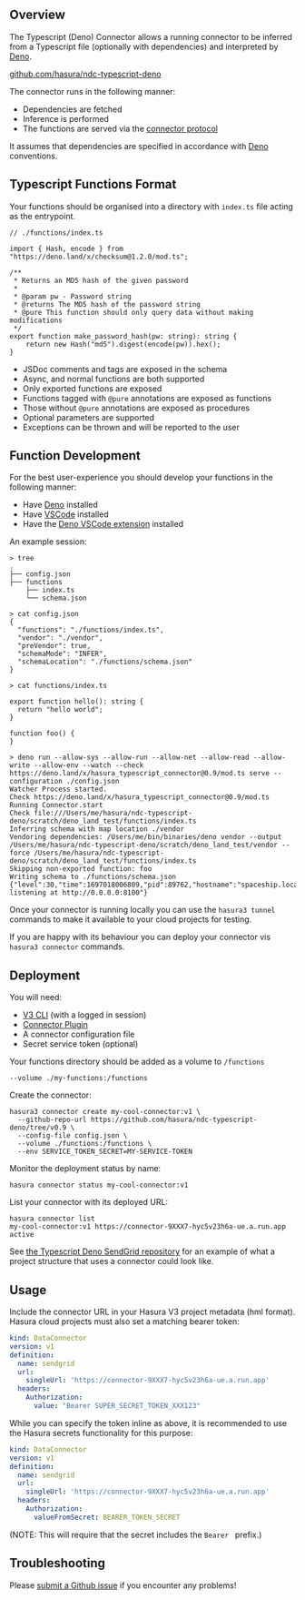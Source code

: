 ## Overview

The Typescript (Deno) Connector allows a running connector to be inferred from a Typescript file (optionally with dependencies) and interpreted by [Deno](https://deno.com).

[github.com/hasura/ndc-typescript-deno](https://github.com/hasura/ndc-typescript-deno/tree/main#ndc-typescript-deno)

The connector runs in the following manner:

* Dependencies are fetched
* Inference is performed
* The functions are served via the [connector protocol](https://github.com/hasura/ndc-spec/tree/main#ndc-specification)

It assumes that dependencies are specified in accordance with [Deno](https://deno.com) conventions.

## Typescript Functions Format

Your functions should be organised into a directory with `index.ts` file acting as the entrypoint.

```
// ./functions/index.ts

import { Hash, encode } from "https://deno.land/x/checksum@1.2.0/mod.ts";

/**
 * Returns an MD5 hash of the given password
 *
 * @param pw - Password string
 * @returns The MD5 hash of the password string
 * @pure This function should only query data without making modifications
 */
export function make_password_hash(pw: string): string {
    return new Hash("md5").digest(encode(pw)).hex();
}
```

* JSDoc comments and tags are exposed in the schema
* Async, and normal functions are both supported
* Only exported functions are exposed
* Functions tagged with `@pure` annotations are exposed as functions
* Those without `@pure` annotations are exposed as procedures
* Optional parameters are supported
* Exceptions can be thrown and will be reported to the user

## Function Development

For the best user-experience you should develop your functions in the following manner:

* Have [Deno](https://deno.com) installed
* Have [VSCode](https://code.visualstudio.com) installed
* Have the [Deno VSCode extension](https://marketplace.visualstudio.com/items?itemName=denoland.vscode-deno) installed

An example session:

```
> tree
.
├── config.json
├── functions
    ├── index.ts
    └── schema.json

> cat config.json 
{
  "functions": "./functions/index.ts",
  "vendor": "./vendor",
  "preVendor": true,
  "schemaMode": "INFER",
  "schemaLocation": "./functions/schema.json"
}

> cat functions/index.ts 

export function hello(): string {
  return "hello world";
}

function foo() {
}

> deno run --allow-sys --allow-run --allow-net --allow-read --allow-write --allow-env --watch --check https://deno.land/x/hasura_typescript_connector@0.9/mod.ts serve --configuration ./config.json
Watcher Process started.
Check https://deno.land/x/hasura_typescript_connector@0.9/mod.ts
Running Connector.start
Check file:///Users/me/hasura/ndc-typescript-deno/scratch/deno_land_test/functions/index.ts
Inferring schema with map location ./vendor
Vendoring dependencies: /Users/me/bin/binaries/deno vendor --output /Users/me/hasura/ndc-typescript-deno/scratch/deno_land_test/vendor --force /Users/me/hasura/ndc-typescript-deno/scratch/deno_land_test/functions/index.ts
Skipping non-exported function: foo
Writing schema to ./functions/schema.json
{"level":30,"time":1697018006809,"pid":89762,"hostname":"spaceship.local","msg":"Server listening at http://0.0.0.0:8100"}
```

Once your connector is running locally you can use the `hasura3 tunnel` commands to make it available to your cloud projects for testing.

If you are happy with its behaviour you can deploy your connector vis `hasura3 connector` commands.


## Deployment

You will need:

* [V3 CLI](https://github.com/hasura/v3-cli) (with a logged in session)
* [Connector Plugin](https://hasura.io/docs/latest/hasura-cli/connector-plugin/)
* A connector configuration file
* Secret service token (optional)

Your functions directory should be added as a volume to `/functions`

```
--volume ./my-functions:/functions
```

Create the connector:

```
hasura3 connector create my-cool-connector:v1 \
  --github-repo-url https://github.com/hasura/ndc-typescript-deno/tree/v0.9 \
  --config-file config.json \
  --volume ./functions:/functions \
  --env SERVICE_TOKEN_SECRET=MY-SERVICE-TOKEN
```

Monitor the deployment status by name:

```
hasura connector status my-cool-connector:v1
```

List your connector with its deployed URL:

```
hasura connector list
my-cool-connector:v1 https://connector-9XXX7-hyc5v23h6a-ue.a.run.app active
```

See [the Typescript Deno SendGrid repository](https://github.com/hasura/ndc-sendgrid-deno)
for an example of what a project structure that uses a connector could look like.

## Usage

Include the connector URL in your Hasura V3 project metadata (hml format).
Hasura cloud projects must also set a matching bearer token:

```yaml
kind: DataConnector
version: v1
definition:
  name: sendgrid
  url:
    singleUrl: 'https://connector-9XXX7-hyc5v23h6a-ue.a.run.app'
  headers:
    Authorization:
      value: "Bearer SUPER_SECRET_TOKEN_XXX123"
```

While you can specify the token inline as above, it is recommended to use the Hasura secrets functionality for this purpose:

```yaml
kind: DataConnector
version: v1
definition:
  name: sendgrid
  url:
    singleUrl: 'https://connector-9XXX7-hyc5v23h6a-ue.a.run.app'
  headers:
    Authorization:
      valueFromSecret: BEARER_TOKEN_SECRET
```

(NOTE: This will require that the secret includes the `Bearer ` prefix.)


## Troubleshooting

Please [submit a Github issue](https://github.com/hasura/ndc-typescript-deno/issues/new)
if you encounter any problems!
